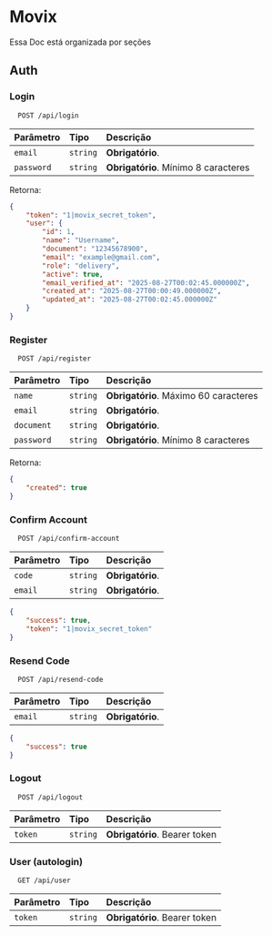 
# Movix

Essa Doc está organizada por seções

## Auth
### Login

```http
  POST /api/login
```

| Parâmetro  | Tipo       | Descrição                            |
|:-----------|:-----------|:-------------------------------------|
| `email`    | `string`   | **Obrigatório**.                     |
| `password` | `string`   | **Obrigatório**. Mínimo 8 caracteres |

Retorna:

```json
{
    "token": "1|movix_secret_token",
    "user": {
        "id": 1,
        "name": "Username",
        "document": "12345678900",
        "email": "example@gmail.com",
        "role": "delivery",
        "active": true,
        "email_verified_at": "2025-08-27T00:02:45.000000Z",
        "created_at": "2025-08-27T00:00:49.000000Z",
        "updated_at": "2025-08-27T00:02:45.000000Z"
    }
}
```

### Register

```http
  POST /api/register
```

| Parâmetro  | Tipo       | Descrição                             |
|:-----------|:-----------|:--------------------------------------|
| `name`     | `string`   | **Obrigatório**. Máximo 60 caracteres |
| `email`    | `string`   | **Obrigatório**.                      |
| `document` | `string`   | **Obrigatório**.                      |
| `password` | `string`   | **Obrigatório**. Mínimo 8 caracteres  |

Retorna:

```json
{
    "created": true
}
```

### Confirm Account

```http
  POST /api/confirm-account
```

| Parâmetro  | Tipo       | Descrição          |
|:-----------|:-----------|:-------------------|
| `code`     | `string`   | **Obrigatório**.   |
| `email`    | `string`   | **Obrigatório**.   |

```json
{
    "success": true,
    "token": "1|movix_secret_token"
}
```

### Resend Code

```http
  POST /api/resend-code
```

| Parâmetro  | Tipo       | Descrição          |
|:-----------|:-----------|:-------------------|
| `email`    | `string`   | **Obrigatório**.   |

```json
{
    "success": true
}
```

### Logout

```http
  POST /api/logout
```

| Parâmetro   | Tipo       | Descrição                       |
|:------------|:-----------|:--------------------------------|
| `token`     | `string`   | **Obrigatório**. Bearer token   |

### User (autologin)

```http
  GET /api/user
```

| Parâmetro   | Tipo       | Descrição                       |
|:------------|:-----------|:--------------------------------|
| `token`     | `string`   | **Obrigatório**. Bearer token   |
